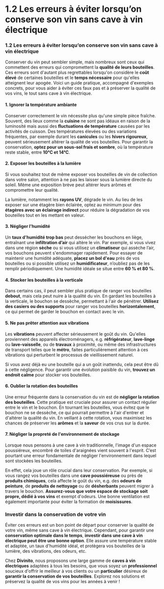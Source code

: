 # 1.2 Les erreurs à éviter lorsqu’on conserve son vin sans cave à vin électrique<a id="h.z3twq1q0ah3"></a>

### **1.2 Les erreurs à éviter lorsqu’on conserve son vin sans cave à vin électrique**<a id="h.flnrpmi94euk"></a>

Conserver du vin peut sembler simple, mais nombreux sont ceux qui commettent des erreurs qui compromettent la **qualité de leurs bouteilles**. Ces erreurs sont d'autant plus regrettables lorsqu'on considère le **coût élevé** de certaines bouteilles et le **temps nécessaire** pour qu'elles atteignent leur apogée. Voici un guide pratique, accompagné d'exemples concrets, pour vous aider à éviter ces faux pas et à préserver la qualité de vos vins, le tout sans cave à vin électrique.


#### **1. Ignorer la température ambiante**<a id="h.ipb7yhecid9y"></a>

Conserver correctement le vin nécessite plus qu'une simple pièce fraîche. Souvent, des lieux comme la **cuisine** ne sont pas idéaux en raison de la luminosité mais aussi des **fluctuations de température** causées par les activités de cuisson. Des températures élevées ou des variations fréquentes, par exemple durant les **canicules** ou les **hivers rigoureux**, peuvent sérieusement altérer la qualité de vos bouteilles. Pour garantir la conservation, **optez pour un sous-sol frais et sombre**, où la température reste stable, entre **10°C et 14°C**.


#### **2. Exposer les bouteilles à la lumière**<a id="h.cfiuo4vy3hu4"></a>

Si vous souhaitez tout de même exposer vos bouteilles de vin de collection dans votre salon, attention à ne pas les laisser sous la lumière directe du soleil. Même une exposition brève peut altérer leurs arômes et compromettre leur qualité.

La lumière, notamment les **rayons UV**, dégrade le vin. Au lieu de les exposer sur une étagère bien éclairée, optez au minimum pour des **étagères avec un éclairage indirect** pour réduire la dégradation de vos bouteilles tout en les mettant en valeur.


#### **3. Négliger l'humidité**<a id="h.6tkr1umsc7mv"></a>

Un **taux d'humidité trop bas** peut dessécher les bouchons en liège, entraînant une **infiltration d’air** qui altère le vin. Par exemple, si vous vivez dans une région **sèche** ou si vous utilisez un **climatiseur** qui assèche l’air, vos bouchons peuvent s'endommager rapidement. Pour essayer de maintenir une humidité adéquate, **placez un bol d'eau** près de vos bouteilles ou si possible utilisez un **humidificateur**, n’oubliez pas de les remplir périodiquement. Une humidité idéale se situe entre **60 % et 80 %**.


#### **4. Stocker les bouteilles à la verticale**<a id="h.902oix8d46bw"></a>

Dans certains cas, il peut sembler plus pratique de ranger vos bouteilles **debout**, mais cela peut nuire à la qualité du vin. En gardant les bouteilles à la verticale, le bouchon se dessèche, permettant à l'air de pénétrer. **Utilisez des casiers ou des supports** pour ranger vos bouteilles **horizontalement**, ce qui permet de garder le bouchon en contact avec le vin.


#### **5. Ne pas prêter attention aux vibrations**<a id="h.a5m6a1hb43j0"></a>

Les **vibrations** peuvent affecter sérieusement le goût du vin. Qu'elles proviennent des appareils électroménagers, e.g. **réfrigérateur**, **lave-linge** ou **lave-vaisselle**, ou de **travaux** à proximité, ou même des infrastructures de transport telles que le **métro**, faites particulièrement attention à ces vibrations qui perturbent le processus de vieillissement naturel.

Si vous avez déjà eu une bouteille qui a un goût inattendu, cela peut être dû à cette négligence. Pour garantir une évolution paisible du vin, **trouvez un endroit calme** pour stocker vos bouteilles.


#### **6. Oublier la rotation des bouteilles**<a id="h.qba0acxcka1w"></a>

Une erreur fréquente dans la conservation du vin est de **négliger la rotation des bouteilles**. Cette pratique est cruciale pour assurer un contact régulier entre le vin et le bouchon. En tournant les bouteilles, vous évitez que le bouchon ne se dessèche, ce qui pourrait permettre à l'air d'entrer et d'altérer la qualité du vin. En veillant à cette rotation, vous maximisez les chances de préserver les **arômes** et la **saveur** de vos crus sur la durée.


#### **7. Négliger la propreté de l'environnement de stockage**<a id="h.tszqavtenodc"></a>

Lorsque nous pensons à une cave à vin traditionnelle, l'image d'un espace poussiéreux, encombré de toiles d'araignées vient souvent à l'esprit. C’est pourtant une erreur fondamentale de négliger l'environnement dans lequel sont stockées les bouteilles.

En effet, cela joue un rôle crucial dans leur conservation. Par exemple, si vous rangez vos bouteilles dans une **cave poussiéreuse** ou près de **produits chimiques**, cela affecte le goût du vin, e.g. des **odeurs de peinture**, de **produits de nettoyage** ou de **désherbants** peuvent migrer à travers le bouchon. **Assurez-vous que votre espace de stockage soit propre, dédié à vos vins** et exempt d'odeurs. Une bonne ventilation est également importante pour éviter la formation de **moisissures**.


### **Investir dans la conservation de votre vin**<a id="h.2726pis2ag8z"></a>

Éviter ces erreurs est un bon point de départ pour conserver la qualité de votre vin, même sans cave à vin électrique. Cependant, pour garantir une **conservation optimale dans le temps**, **investir dans une cave à vin électrique peut être une bonne option**. Elle assure une température stable et adaptée, un taux d'humidité idéal, et protègera vos bouteilles de la lumière, des vibrations, des odeurs, etc.

Chez **Divinito**, nous proposons une large gamme de **caves à vin électriques** adaptées à tous les besoins, que vous soyez un **professionnel** soucieux d'offrir le meilleur à vos clients ou un **particulier** désireux de **garantir la conservation de vos bouteilles**. Explorez nos solutions et préservez la qualité de vos vins pour les années à venir !
